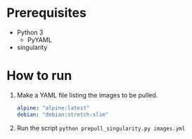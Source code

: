 # Prerequisites
* Python 3
  * PyYAML
* singularity
 

# How to run
1. Make a YAML file listing the images to be pulled.
    ```YAML
    alpine: "alpine:latest"
    debian: "debian:stretch-slim" 
    ```
2. Run the script `python prepull_singularity.py images.yml`